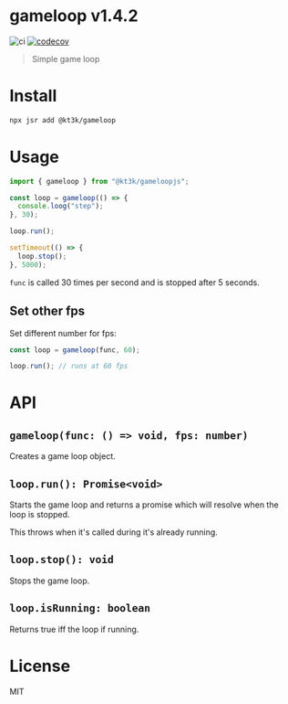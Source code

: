 # gameloop v1.4.2

![ci](https://github.com/kt3k/gameloop/workflows/ci/badge.svg)
[![codecov](https://codecov.io/gh/kt3k/gameloop/branch/main/graph/badge.svg)](https://codecov.io/gh/kt3k/gameloop)

> Simple game loop

# Install

```sh
npx jsr add @kt3k/gameloop
```

# Usage

```js
import { gameloop } from "@kt3k/gameloopjs";

const loop = gameloop(() => {
  console.loog("step");
}, 30);

loop.run();

setTimeout(() => {
  loop.stop();
}, 5000);
```

`func` is called 30 times per second and is stopped after 5 seconds.

## Set other fps

Set different number for fps:

```js
const loop = gameloop(func, 60);

loop.run(); // runs at 60 fps
```

# API

## `gameloop(func: () => void, fps: number)`

Creates a game loop object.

## `loop.run(): Promise<void>`

Starts the game loop and returns a promise which will resolve when the loop is
stopped.

This throws when it's called during it's already running.

## `loop.stop(): void`

Stops the game loop.

## `loop.isRunning: boolean`

Returns true iff the loop if running.

# License

MIT
